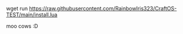 wget run https://raw.githubusercontent.com/RainbowIris323/CraftOS-TEST/main/install.lua

moo cows :D